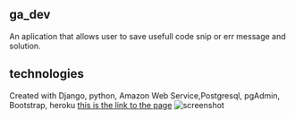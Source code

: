 ## ga_dev
An aplication that allows user to save usefull code snip or err message and solution.

## technologies
Created with Django, python, Amazon Web Service,Postgresql, pgAdmin, Bootstrap, heroku
[this is the link to the page](https://ga-devs1.herokuapp.com/)
![screenshot](/images/casa.png)